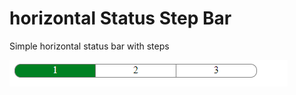 # horizontal Status Step Bar
Simple horizontal status bar with steps

![Alt text](./statusbar.png?raw=true "Title")

